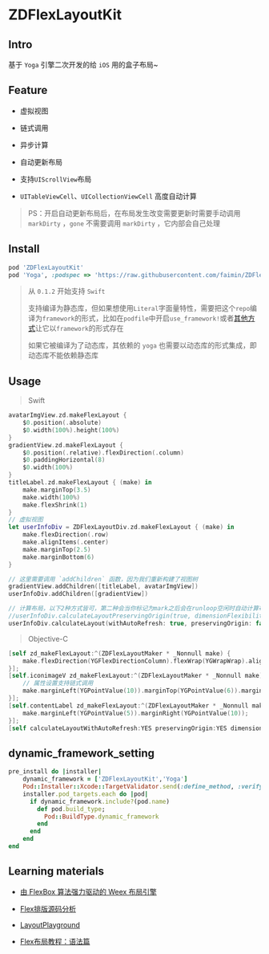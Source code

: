 # ZDFlexLayoutKit

## Intro

基于 `Yoga` 引擎二次开发的给 `iOS` 用的盒子布局~

## Feature

+ 虚拟视图

+ 链式调用

+ 异步计算

+ 自动更新布局

+ 支持`UIScrollView`布局

+ `UITableViewCell`、`UICollectionViewCell` 高度自动计算


> PS：开启自动更新布局后，在布局发生改变需要更新时需要手动调用 `markDirty` ，`gone` 不需要调用 `markDirty` ，它内部会自己处理

## Install

```ruby
pod 'ZDFlexLayoutKit'
pod 'Yoga', :podspec => 'https://raw.githubusercontent.com/faimin/ZDFlexLayoutKit/refs/heads/master/Yoga.podspec' # 你也可以指定自己的`Yoga podspec`
```

> 从 `0.1.2` 开始支持 `Swift`
>
> 支持编译为静态库，但如果想使用`Literal`字面量特性，需要把这个`repo`编译为`framework`的形式，比如在`podfile`中开启`use_framework!`或者[其他方式](#dynamic_framework_setting)让它以`framework`的形式存在
>
> 如果它被编译为了动态库，其依赖的 `yoga` 也需要以动态库的形式集成，即动态库不能依赖静态库

## Usage

> Swift

```swift
avatarImgView.zd.makeFlexLayout {
    $0.position(.absolute)
    $0.width(100%).height(100%)
}
gradientView.zd.makeFlexLayout {
    $0.position(.relative).flexDirection(.column)
    $0.paddingHorizontal(8)
    $0.width(100%)
}
titleLabel.zd.makeFlexLayout { (make) in
    make.marginTop(3.5)
    make.width(100%)
    make.flexShrink(1)
}
// 虚拟视图
let userInfoDiv = ZDFlexLayoutDiv.zd.makeFlexLayout { (make) in
    make.flexDirection(.row)
    make.alignItems(.center)
    make.marginTop(2.5)
    make.marginBottom(6)
}

// 这里需要调用 `addChildren` 函数，因为我们重新构建了视图树
gradientView.addChildren([titleLabel, avatarImgView])
userInfoDiv.addChildren([gradientView])

// 计算布局，以下2种方式皆可，第二种会当你标记为mark之后会在runloop空闲时自动计算布局
//userInfoDiv.calculateLayoutPreservingOrigin(true, dimensionFlexibility: .flexibleHeight)
userInfoDiv.calculateLayout(withAutoRefresh: true, preservingOrigin: false, dimensionFlexibility: .flexibleHeight)
```

> Objective-C

```objective-c
[self zd_makeFlexLayout:^(ZDFlexLayoutMaker * _Nonnull make) {
    make.flexDirection(YGFlexDirectionColumn).flexWrap(YGWrapWrap).alignContent(YGAlignCenter);
}];
[self.iconimageV zd_makeFlexLayout:^(ZDFlexLayoutMaker * _Nonnull make) {
    // 属性设置支持链式调用
    make.marginLeft(YGPointValue(10)).marginTop(YGPointValue(6)).marginBottom(YGPointValue(6)).width(YGPointValue(20)).height(YGPointValue(20));
}];
[self.contentLabel zd_makeFlexLayout:^(ZDFlexLayoutMaker * _Nonnull make) {
    make.marginLeft(YGPointValue(5)).marginRight(YGPointValue(10));
}];
[self calculateLayoutWithAutoRefresh:YES preservingOrigin:YES dimensionFlexibility:ZDDimensionFlexibilityFlexibleHeight];
```

## dynamic_framework_setting

```ruby
pre_install do |installer|
    dynamic_framework = ['ZDFlexLayoutKit','Yoga']
    Pod::Installer::Xcode::TargetValidator.send(:define_method, :verify_no_static_framework_transitive_dependencies) {}
    installer.pod_targets.each do |pod|
      if dynamic_framework.include?(pod.name)
        def pod.build_type;
          Pod::BuildType.dynamic_framework
        end
      end
    end
end
```

## Learning materials

+ [由 FlexBox 算法强力驱动的 Weex 布局引擎](https://halfrost.com/weex_flexbox/)

+ [Flex排版源码分析](https://juejin.im/post/5ad1c4a8f265da2389262828)

+ [LayoutPlayground](https://yogalayout.com/playground)

+ [Flex布局教程：语法篇](http://www.ruanyifeng.com/blog/2015/07/flex-grammar.html)


